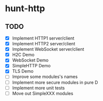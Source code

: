 # hunt-http


## TODO
- [x] Implement HTTP1 server/client
- [x] Implement HTTP2 server/client
- [x] Implement WebSocket server/client
- [x] H2C Demo
- [x] WebSocket Demo
- [x] SimpleHTTP Demo
- [x] TLS Demo
- [ ] Improve some modules's names
- [ ] Implement more secure modules in pure D
- [ ] Implement more unit tests
- [ ] Move out SimpleXXX modules
